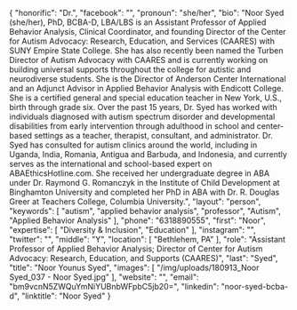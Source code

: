 {
  "honorific": "Dr.",
  "facebook": "",
  "pronoun": "she/her",
  "bio": "Noor Syed (she/her), PhD, BCBA-D, LBA/LBS is an Assistant Professor of Applied Behavior Analysis, Clinical Coordinator, and founding Director of the Center for Autism Advocacy: Research, Education, and Services (CAARES) with SUNY Empire State College. She has also recently been named the Turben Director of Autism Advocacy with CAARES and is currently working on building universal supports throughout the college for autistic and neurodiverse students. She is the Director of Anderson Center International and an Adjunct Advisor in Applied Behavior Analysis with Endicott College. She is a certified general and special education teacher in New York, U.S., birth through grade six. Over the past 15 years, Dr. Syed has worked with individuals diagnosed with autism spectrum disorder and developmental disabilities from early intervention through adulthood in school and center-based settings as a teacher, therapist, consultant, and administrator. Dr. Syed has consulted for autism clinics around the world, including in Uganda, India, Romania, Antigua and Barbuda, and Indonesia, and currently serves as the international and school-based expert on ABAEthicsHotline.com. She received her undergraduate degree in ABA under Dr. Raymond G. Romanczyk in the Institute of Child Development at Binghamton University and completed her PhD in ABA with Dr. R. Douglas Greer at Teachers College, Columbia University.",
  "layout": "person",
  "keywords": [
    "autism",
    "applied behavior analysis",
    "professor",
    "Autism",
    "Applied Behavior Analysis"
  ],
  "phone": "6318890555",
  "first": "Noor",
  "expertise": [
    "Diversity & Inclusion",
    "Education"
  ],
  "instagram": "",
  "twitter": "",
  "middle": "Y",
  "location": [
    "Bethlehem, PA"
  ],
  "role": "Assistant Professor of Applied Behavior Analysis; Director of Center for Autism Advocacy: Research, Education, and Supports (CAARES)",
  "last": "Syed",
  "title": "Noor Younus Syed",
  "images": [
    "/img/uploads/180913_Noor Syed_037 - Noor Syed.jpg"
  ],
  "website": "",
  "email": "bm9vcnN5ZWQuYmNiYUBnbWFpbC5jb20=",
  "linkedin": "noor-syed-bcba-d",
  "linktitle": "Noor Syed"
}